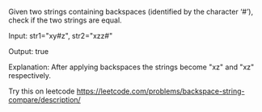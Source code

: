 Given two strings containing backspaces (identified by the character ‘#’), check if the two strings are equal.

Input: str1="xy#z", str2="xzz#"

Output: true

Explanation: After applying backspaces the strings become "xz" and "xz" respectively.

Try this on leetcode https://leetcode.com/problems/backspace-string-compare/description/

